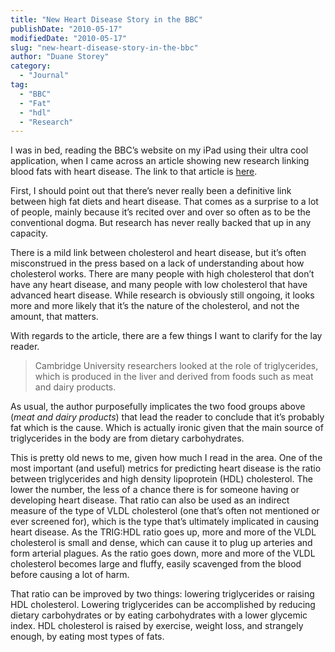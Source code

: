 ```yaml
---
title: "New Heart Disease Story in the BBC"
publishDate: "2010-05-17"
modifiedDate: "2010-05-17"
slug: "new-heart-disease-story-in-the-bbc"
author: "Duane Storey"
category:
  - "Journal"
tag:
  - "BBC"
  - "Fat"
  - "hdl"
  - "Research"
---
```


I was in bed, reading the BBC’s website on my iPad using their ultra cool application, when I came across an article showing new research linking blood fats with heart disease. The link to that article is [here](http://news.bbc.co.uk/2/hi/health/8664917.stm).

First, I should point out that there’s never really been a definitive link between high fat diets and heart disease. That comes as a surprise to a lot of people, mainly because it’s recited over and over so often as to be the conventional dogma. But research has never really backed that up in any capacity.

There is a mild link between cholesterol and heart disease, but it’s often misconstrued in the press based on a lack of understanding about how cholesterol works. There are many people with high cholesterol that don’t have any heart disease, and many people with low cholesterol that have advanced heart disease. While research is obviously still ongoing, it looks more and more likely that it’s the nature of the cholesterol, and not the amount, that matters.

With regards to the article, there are a few things I want to clarify for the lay reader.

> Cambridge University researchers looked at the role of triglycerides, which is produced in the liver and derived from foods such as meat and dairy products.

As usual, the author purposefully implicates the two food groups above (*meat and dairy products*) that lead the reader to conclude that it’s probably fat which is the cause. Which is actually ironic given that the main source of triglycerides in the body are from dietary carbohydrates.

This is pretty old news to me, given how much I read in the area. One of the most important (and useful) metrics for predicting heart disease is the ratio between triglycerides and high density lipoprotein (HDL) cholesterol. The lower the number, the less of a chance there is for someone having or developing heart disease. That ratio can also be used as an indirect measure of the type of VLDL cholesterol (one that’s often not mentioned or ever screened for), which is the type that’s ultimately implicated in causing heart disease. As the TRIG:HDL ratio goes up, more and more of the VLDL cholesterol is small and dense, which can cause it to plug up arteries and form arterial plagues. As the ratio goes down, more and more of the VLDL cholesterol becomes large and fluffy, easily scavenged from the blood before causing a lot of harm.

That ratio can be improved by two things: lowering triglycerides or raising HDL cholesterol. Lowering triglycerides can be accomplished by reducing dietary carbohydrates or by eating carbohydrates with a lower glycemic index. HDL cholesterol is raised by exercise, weight loss, and strangely enough, by eating most types of fats.